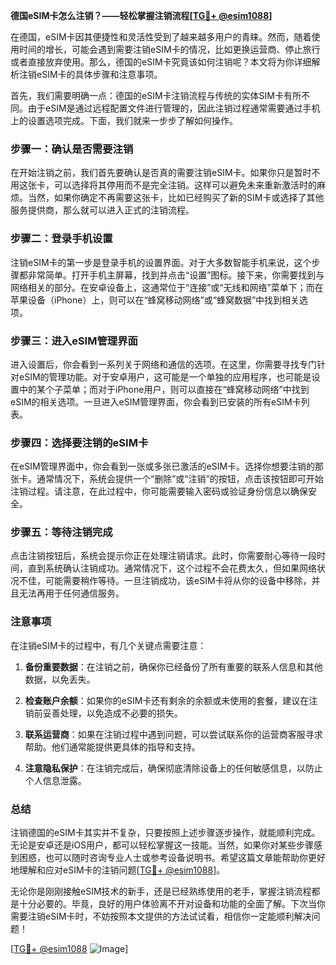 **德国eSIM卡怎么注销？——轻松掌握注销流程[[TG💪+ @esim1088](https://t.me/s/esim1088)]**

在德国，eSIM卡因其便捷性和灵活性受到了越来越多用户的青睐。然而，随着使用时间的增长，可能会遇到需要注销eSIM卡的情况，比如更换运营商、停止旅行或者直接放弃使用。那么，德国的eSIM卡究竟该如何注销呢？本文将为你详细解析注销eSIM卡的具体步骤和注意事项。

首先，我们需要明确一点：德国的eSIM卡注销流程与传统的实体SIM卡有所不同。由于eSIM是通过远程配置文件进行管理的，因此注销过程通常需要通过手机上的设置选项完成。下面，我们就来一步步了解如何操作。

### 步骤一：确认是否需要注销

在开始注销之前，我们首先要确认是否真的需要注销eSIM卡。如果你只是暂时不用这张卡，可以选择将其停用而不是完全注销。这样可以避免未来重新激活时的麻烦。当然，如果你确定不再需要这张卡，比如已经购买了新的SIM卡或选择了其他服务提供商，那么就可以进入正式的注销流程。

### 步骤二：登录手机设置

注销eSIM卡的第一步是登录手机的设置界面。对于大多数智能手机来说，这个步骤都非常简单。打开手机主屏幕，找到并点击“设置”图标。接下来，你需要找到与网络相关的部分。在安卓设备上，这通常位于“连接”或“无线和网络”菜单下；而在苹果设备（iPhone）上，则可以在“蜂窝移动网络”或“蜂窝数据”中找到相关选项。

### 步骤三：进入eSIM管理界面

进入设置后，你会看到一系列关于网络和通信的选项。在这里，你需要寻找专门针对eSIM的管理功能。对于安卓用户，这可能是一个单独的应用程序，也可能是设置中的某个子菜单；而对于iPhone用户，则可以直接在“蜂窝移动网络”中找到eSIM的相关选项。一旦进入eSIM管理界面，你会看到已安装的所有eSIM卡列表。

### 步骤四：选择要注销的eSIM卡

在eSIM管理界面中，你会看到一张或多张已激活的eSIM卡。选择你想要注销的那张卡。通常情况下，系统会提供一个“删除”或“注销”的按钮，点击该按钮即可开始注销过程。请注意，在此过程中，你可能需要输入密码或验证身份信息以确保安全。

### 步骤五：等待注销完成

点击注销按钮后，系统会提示你正在处理注销请求。此时，你需要耐心等待一段时间，直到系统确认注销成功。通常情况下，这个过程不会花费太久，但如果网络状况不佳，可能需要稍作等待。一旦注销成功，该eSIM卡将从你的设备中移除，并且无法再用于任何通信服务。

### 注意事项

在注销eSIM卡的过程中，有几个关键点需要注意：

1. **备份重要数据**：在注销之前，确保你已经备份了所有重要的联系人信息和其他数据，以免丢失。
   
2. **检查账户余额**：如果你的eSIM卡还有剩余的余额或未使用的套餐，建议在注销前妥善处理，以免造成不必要的损失。

3. **联系运营商**：如果在注销过程中遇到问题，可以尝试联系你的运营商客服寻求帮助。他们通常能提供更具体的指导和支持。

4. **注意隐私保护**：在注销完成后，确保彻底清除设备上的任何敏感信息，以防止个人信息泄露。

### 总结

注销德国的eSIM卡其实并不复杂，只要按照上述步骤逐步操作，就能顺利完成。无论是安卓还是iOS用户，都可以轻松掌握这一技能。当然，如果你对某些步骤感到困惑，也可以随时咨询专业人士或参考设备说明书。希望这篇文章能帮助你更好地理解和应对eSIM卡的注销问题[[TG💪+ @esim1088](https://t.me/s/esim1088)]。

无论你是刚刚接触eSIM技术的新手，还是已经熟练使用的老手，掌握注销流程都是十分必要的。毕竟，良好的用户体验离不开对设备和功能的全面了解。下次当你需要注销eSIM卡时，不妨按照本文提供的方法试试看，相信你一定能顺利解决问题！

[[TG💪+ @esim1088](https://t.me/s/esim1088) ![Image](https://i.postimg.cc/4NQfJmqS/Snipaste-2025-05-13-00-14-12.png)]